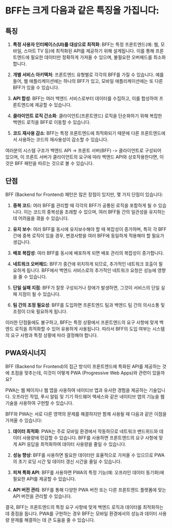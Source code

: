 # BFF는 크게 다음과 같은 특징을 가집니다:

## 특징

1. **특정 사용자 인터페이스(UI)를 대상으로 최적화**: BFF는 특정 프론트엔드(예: 웹, 모바일, 스마트 TV 등)에 최적화된 API를 제공하기 위해 설계됩니다. 이를 통해 프론트엔드에 필요한 데이터만 정확하게 가져올 수 있으며, 불필요한 오버헤드를 최소화합니다.

2. **개별 서비스 아키텍처**: 프론트엔드 유형별로 각각의 BFF를 가질 수 있습니다. 예를 들어, 웹 애플리케이션에는 하나의 BFF가 있고, 모바일 애플리케이션에는 또 다른 BFF가 있을 수 있습니다.

3. **API 합성**: BFF는 여러 백엔드 서비스로부터 데이터를 수집하고, 이를 합성하여 프론트엔드에 제공할 수 있습니다.

4. **클라이언트 로직 간소화**: 클라이언트(프론트엔드) 로직을 단순화하기 위해 복잡한 백엔드 로직을 BFF로 이동할 수 있습니다.

5. **코드 재사용 감소**: BFF는 특정 프론트엔드에 최적화되기 때문에 다른 프론트엔드에서 사용하는 코드의 재사용성이 감소할 수 있습니다.

여러분의 시스템 구조가 백엔드 API -> 프론트 서버(BFF) -> 클라이언트로 구성되어 있으며, 이 프론트 서버가 클라이언트의 요구에 따라 백엔드 API와 상호작용한다면, 이것은 BFF 패턴을 따르는 것으로 볼 수 있습니다.

## 단점

BFF (Backend for Frontend) 패턴은 많은 장점이 있지만, 몇 가지 단점이 있습니다:

1. **중복 코드**: 여러 BFF를 관리할 때 각각의 BFF가 공통된 로직을 포함하게 될 수 있습니다. 이는 코드의 중복성을 초래할 수 있으며, 여러 BFF들 간의 일관성을 유지하는데 어려움을 겪을 수 있습니다.

2. **유지 보수**: 여러 BFF를 동시에 유지보수해야 할 때 복잡성이 증가하며, 특히 각 BFF간에 중복 로직이 있을 경우, 변경사항을 여러 BFF에 동일하게 적용해야 할 필요가 생깁니다.

3. **배포 복잡성**: 여러 BFF를 동시에 배포하게 되면 배포 관리의 복잡성이 증가합니다.

4. **네트워크 오버헤드**: BFF가 중간에 위치하게 되므로, 추가적인 네트워크 호출이 필요하게 됩니다. BFF에서 백엔드 서비스로의 추가적인 네트워크 요청은 성능에 영향을 줄 수 있습니다.

5. **단일 실패 지점**: BFF가 잘못 구성되거나 장애가 발생하면, 그것이 서비스의 단일 실패 지점이 될 수 있습니다.

6. **팀 간의 조정 필요성**: BFF를 도입하면 프론트엔드 팀과 백엔드 팀 간의 의사소통 및 조정이 더욱 필요하게 됩니다.

이러한 단점들에도 불구하고, BFF는 특정 상황에서 프론트엔드의 요구 사항에 맞게 백엔드 로직을 최적화할 수 있어 유용하게 사용됩니다. 따라서 BFF의 도입 여부는 시스템의 요구 사항과 특정 상황에 따라 결정해야 합니다.

## PWA와시너지

BFF (Backend for Frontend)의 접근 방식이 프론트엔드에 특화된 API를 제공하는 것에 초점을 맞추는데, 이것이 어떻게 PWA (Progressive Web Apps)와 관련이 있을까요?

PWA는 웹 페이지나 웹 앱을 사용하여 네이티브 앱과 유사한 경험을 제공하는 기술입니다. 오프라인 작업, 푸시 알림 및 기기 하드웨어 액세스와 같은 네이티브 앱의 기능을 웹 기술을 사용하여 구현할 수 있습니다.

BFF와 PWA는 서로 다른 영역의 문제를 해결하지만 함께 사용될 때 다음과 같은 이점을 가져올 수 있습니다:

1. **데이터 최적화**: PWA는 주로 모바일 환경에서 작동하므로 네트워크 밴드위드와 데이터 사용량에 민감할 수 있습니다. BFF를 사용하면 프론트엔드의 요구 사항에 맞게 API 응답을 최적화하여 데이터 사용량을 줄일 수 있습니다.

2. **성능 향상**: BFF를 사용하면 필요한 데이터만 효율적으로 가져올 수 있으므로 PWA의 초기 로딩 시간 및 데이터 갱신 시간을 줄일 수 있습니다.

3. **피쳐 특화 API**: BFF를 사용하면 PWA의 특정 기능(예: 오프라인 데이터 동기화)에 필요한 API를 제공할 수 있습니다.

4. **API 버전 관리**: BFF를 통해 다양한 PWA 버전 또는 다른 프론트엔드 플랫폼에 맞는 API 버전을 관리할 수 있습니다.

결국, BFF는 프론트엔드의 특정 요구 사항에 맞게 백엔드 로직과 데이터를 최적화하는 데 중점을 둡니다. PWA를 구현하는 경우 BFF는 모바일 환경에서의 성능과 데이터 사용량 문제를 해결하는 데 큰 도움을 줄 수 있습니다.
